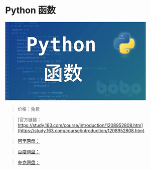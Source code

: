 # Python 函数

![img](../../../assets/study163/free/dbdf8f5b4f8b464e9264d7b74976cda0.png)

> 价格：免费

> [官方链接：https://study.163.com/course/introduction/1208952808.htm](https://study.163.com/course/introduction/1208952808.htm)

> [阿里网盘：]()

> [百度网盘：]()

> [夸克网盘：]()
